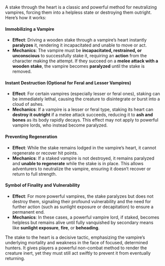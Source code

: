 A stake through the heart is a classic and powerful method for neutralizing vampires, forcing them into a helpless state or destroying them outright. Here’s how it works:

#### Immobilizing a Vampire

- **Effect**: Driving a wooden stake through a vampire’s heart instantly **paralyzes** it, rendering it incapacitated and unable to move or act.
- **Mechanics**: The vampire must be **incapacitated, restrained, or unconscious** to successfully stake it, requiring an **action** from the character making the attempt. If they succeed on a **melee attack with a wooden stake**, the vampire becomes **paralyzed** until the stake is removed.

#### Instant Destruction (Optional for Feral and Lesser Vampires)

- **Effect**: For certain vampires (especially lesser or feral ones), staking can be immediately lethal, causing the creature to disintegrate or burst into a cloud of ashes.
- **Mechanics**: If a vampire is a lesser or feral type, staking its heart can **destroy it outright** if a melee attack succeeds, reducing it to **ash and bones** as its body rapidly decays. This effect may not apply to powerful vampire lords, who instead become paralyzed.

#### Preventing Regeneration

- **Effect**: While the stake remains lodged in the vampire’s heart, it cannot regenerate or recover hit points.
- **Mechanics**: If a staked vampire is not destroyed, it remains paralyzed and **unable to regenerate** while the stake is in place. This allows adventurers to neutralize the vampire, ensuring it doesn’t recover or return to full strength.

#### Symbol of Finality and Vulnerability

- **Effect**: For more powerful vampires, the stake paralyzes but does not destroy them, signaling their profound vulnerability and the need for further action (such as sunlight exposure or decapitation) to ensure a permanent end.
- **Mechanics**: In these cases, a powerful vampire lord, if staked, becomes helpless but remains alive until fully vanquished by secondary means like **sunlight exposure**, **fire**, or **beheading**.

The stake to the heart is a decisive tactic, emphasizing the vampire’s underlying mortality and weakness in the face of focused, determined hunters. It gives players a powerful non-combat method to render the creature inert, yet they must still act swiftly to prevent it from eventually returning.